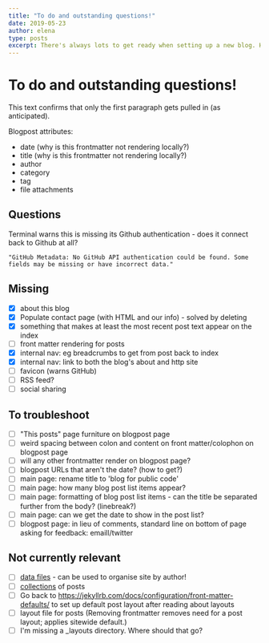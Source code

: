 ```yaml
---
title: "To do and outstanding questions!"
date: 2019-05-23 
author: elena
type: posts
excerpt: There's always lots to get ready when setting up a new blog. Here we discuss what we've done, still need to do, and (most importantly!) what we're learning along the way.
---
```


# To do and outstanding questions!

This text confirms that only the first paragraph gets pulled in (as anticipated).

Blogpost attributes:

- date (why is this frontmatter not rendering locally?)
- title (why is this frontmatter not rendering locally?)
- author
- category
- tag
- file attachments

## Questions

Terminal warns this is missing its Github authentication - does it connect back to Github at all?

```
"GitHub Metadata: No GitHub API authentication could be found. Some fields may be missing or have incorrect data."
```

## Missing

- [X] about this blog
- [X] Populate contact page (with HTML and our info) - solved by deleting
- [X] something that makes at least the most recent post text appear on the index
- [ ] front matter rendering for posts
- [X] internal nav: eg breadcrumbs to get from post back to index
- [X] internal nav: link to both the blog's about and http site
- [ ] favicon (warns GitHub)
- [ ] RSS feed?
- [ ] social sharing

## To troubleshoot

- [ ] "This posts" page furniture on blogpost page
- [ ] weird spacing between colon and content on front matter/colophon on blogpost page
- [ ] will any other frontmatter render on blogpost page?
- [ ] blogpost URLs that aren't the date? (how to get?)
- [ ] main page: rename title to 'blog for public code'
- [ ] main page: how many blog post list items appear?
- [ ] main page: formatting of blog post list items - can the title be separated further from the body? (linebreak?)
- [ ] main page: can we get the date to show in the post list?
- [ ] blogpost page: in lieu of comments, standard line on bottom of page asking for feedback: emaill/twitter

## Not currently relevant

- [ ] [data files](https://jekyllrb.com/docs/datafiles/) - can be used to organise site by author!
- [ ] [collections](https://jekyllrb.com/docs/collections/) of posts
- [ ] Go back to https://jekyllrb.com/docs/configuration/front-matter-defaults/ to set up default post layout after reading about layouts
- [ ] layout file for posts (Removing frontmatter removes need for a post layout; applies sitewide default.)
- [ ] I'm missing a _layouts directory. Where should that go?

